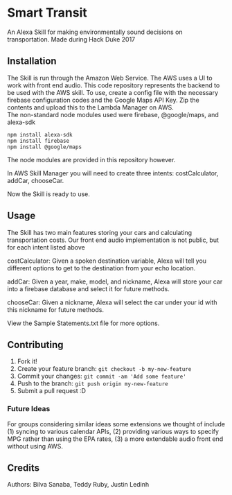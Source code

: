 # Smart Transit

An Alexa Skill for making environmentally sound decisions on transportation.
Made during Hack Duke 2017

## Installation

The Skill is run through the Amazon Web Service. The AWS uses a UI to work with front end audio. This code repository represents the backend to be used with the AWS skill. To use, create a config file with the necessary firebase configuration codes and the Google Maps API Key. Zip the contents and upload this to the Lambda Manager on AWS.  
The non-standard node modules used were firebase, @google/maps, and alexa-sdk

  ```
  npm install alexa-sdk
  npm install firebase
  npm install @google/maps
```
The node modules are provided in this repository however. 

In AWS Skill Manager you will need to create three intents: costCalculator, addCar, chooseCar. 

Now the Skill is ready to use. 

## Usage
The Skill has two main features storing your cars and calculating transportation costs.
Our front end audio implementation is not public, but for each intent listed above

costCalculator: Given a spoken destination variable, Alexa will tell you different options to get to the destination from your echo location. 

addCar: Given a year, make, model, and nickname, Alexa will store your car into a firebase database and select it for future methods.

chooseCar: Given a nickname, Alexa will select the car under your id with this nickname for future methods. 

View the Sample Statements.txt file for more options. 

## Contributing

1. Fork it!
2. Create your feature branch: `git checkout -b my-new-feature`
3. Commit your changes: `git commit -am 'Add some feature'`
4. Push to the branch: `git push origin my-new-feature`
5. Submit a pull request :D
  ### Future Ideas
  For groups considering similar ideas some extensions we thought of include (1) syncing to various calendar APIs, (2) providing various ways to specify MPG rather than using the EPA rates, (3) a more extendable audio front end without using AWS.  

## Credits
Authors: Bilva Sanaba, Teddy Ruby, Justin Ledinh
